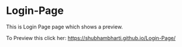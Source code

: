 # Login-Page
 
This is Login Page page which shows a preview.

To Preview this click her: https://shubhambharti.github.io/Login-Page/
